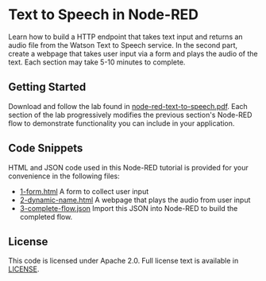 # Text to Speech in Node-RED

Learn how to build a HTTP endpoint that takes text input and returns an audio file from the Watson Text to Speech service. In the second part, create a webpage that takes user input via a form and plays the audio of the text. Each section may take 5-10 minutes to complete.

## Getting Started

Download and follow the lab found in [node-red-text-to-speech.pdf](https://github.com/jeancarl/node-red-labs/tree/master/node-red-text-to-speech/node-red-text-to-speech.pdf). Each section of the lab progressively modifies the previous section's Node-RED flow to demonstrate functionality you can include in your application.

## Code Snippets

HTML and JSON code used in this Node-RED tutorial is provided for your convenience in the following files:

* [1-form.html](https://github.com/jeancarl/node-red-labs/tree/master/node-red-text-to-speech/code/1-form.html) A form to collect user input
* [2-dynamic-name.html](https://github.com/jeancarl/node-red-labs/tree/master/node-red-text-to-speech/code/2-dynamic-name.html) A webpage that plays the audio from user input
* [3-complete-flow.json](https://github.com/jeancarl/node-red-labs/tree/master/node-red-text-to-speech/code/3-complete-flow.json) Import this JSON into Node-RED to build the completed flow.

## License

This code is licensed under Apache 2.0. Full license text is available in [LICENSE](https://github.com/jeancarl/node-red-labs/tree/master/node-red-webpage/LICENSE).

